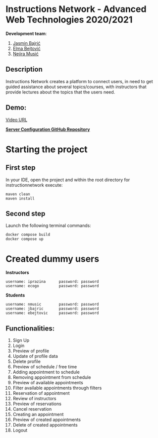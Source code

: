 # Instructions Network - Advanced Web Technologies 2020/2021

**Development team**: 
1. [Jasmin Bajrić](https://github.com/jbajric)
2. [Elma Bejtović](https://github.com/nejiram)
3. [Nejira Musić](https://github.com/ebejtovic1)

## Description
Instructions Network creates a platform to connect users, in need to get guided assistance about several topics/courses, with instructors that provide lectures about the topics that the users need. 

## Demo:
[Video URL](https://drive.google.com/file/d/1ID0OaJFmuFwkY8d97JqmGyOaF0jXCues/view?usp=sharing)

**[Server Configuration GitHub Repository](https://github.com/jbajric/serverconfig)**

# Starting the project

## First step
In your IDE, open the project and within the root directory for instructionnetwork execute:

```
maven clean
maven install
```

## Second step
Launch the following terminal commands:

```
docker compose build
docker compose up
```

# Created dummy users

**Instructors**

```
username: iprazina      password: password
username: ecogo         password: password
```

**Students**

```
username: nmusic        password: password
username: jbajric       password: password
username: ebejtovic     password: password
```

## Functionalities: 

1. Sign Up 
2. Login 
3. Preview of profile 
4. Update of profile data
5. Delete profile
6. Preview of schedule / free time
7. Adding appointment to schedule
8. Removing appointment from schedule
9. Preview of available appointments
10. Filter available appointments through filters
11. Reservation of appointment
12. Review of instructors
13. Preview of reservations
14. Cancel reservation
15. Creating an appointment
16. Preview of created appointments
17. Delete of created appointments
18. Logout
